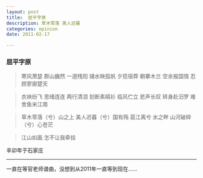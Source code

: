 ```yaml
---
layout: post
title:  屈平字原
description: 草木零落 美人迟暮 
categories: opinion
date: 2011-02-17

--- 
```


### 屈平字原


>寒风萧瑟 群山巍然 
一道残阳 
铺水映孤帆 
夕揽宿莽 朝搴木兰 
空余报国情 
忍顾寥廓楚天 

>衣袂纷飞 思绪连连 
两行清泪 
划断素缟衫 
临风伫立 悲声长叹 
转身赴汨罗 
难舍鱼米江南 

>草木零落（兮）山之上 
美人迟暮（兮）国有殇 
扈江离兮 水之畔 
山河破碎（兮）心苍茫 

>江山如画 怎不让我牵挂 

辛卯年于石家庄

-----
一直在等官老师谱曲，没想到从2011年一直等到现在……